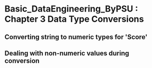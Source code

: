 # Basic_DataEngineering_ByPSU : Chapter 3 Data Type Conversions

## Converting string to numeric types for 'Score'

## Dealing with non-numeric values during conversion
